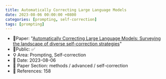 ```yaml
---
title: Automatically Correcting Large Language Models
date: 2023-08-06 00:00:00 +0800
categories: [prompting, self-correction]
tags: [prompting]
---
```


- 📙Paper: "[Automatically Correcting Large Language Models: Surveying the landscape of diverse self-correction strategies](https://www.semanticscholar.org/paper/Automatically-Correcting-Large-Language-Models%3A-the-Pan-Saxon/a88a71d213447f4c0ac8949cd150d13956316526)"
- 🔑Public: ✅
- ⚲ Area: Prompting, Self-correction
- 📅 Date: 2023-08-06
- 🔎 Paper Section: methods / advanced / self-correction
- 📝 References: 158
